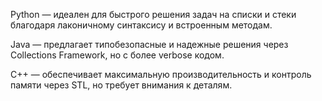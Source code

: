 Python — идеален для быстрого решения задач на списки и стеки благодаря лаконичному синтаксису и встроенным методам.

Java — предлагает типобезопасные и надежные решения через Collections Framework, но с более verbose кодом.

C++ — обеспечивает максимальную производительность и контроль памяти через STL, но требует внимания к деталям.
